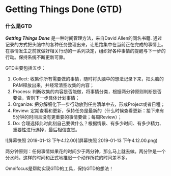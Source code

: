 #  Getting Things Done (GTD)

### 什么是GTD

***Getting Things Done*** 是一种时间管理方法，来自David Allen的同名书籍.  通过记录的方式把头脑中的各种任务整理出来，让思路集中在当前正在完成的事情上。在事情发生之前就做好相关行动的一系列决定，组织好各种事情的提醒与下一步的行动。保持系统不断更新可靠。

GTD主要包括五步：

1. Collect: 收集你所有需要做的事情，随时将头脑中的想法记录下来，把头脑的RAM释放出来，并经常清空收集的内容；
2. Process: 判断收集的内容是否能做，将事情分类，根据两分钟原则判断是否要做，否则下一步具体计划事情；
3. Organize: 把分解细化下一步行动放到任务清单中去，形成Project或者日程；
4. Review: 定期查看和更新，保持任务是最新的（什么时候查看更新：接下来有5分钟的时间且没有更重要的事情要做；每周Review）；
5. Do: 合理选择此时此刻自己要做什么？根据情景、有多少时间、有多少精力、重要性进行选择，最后相信直觉。

![屏幕快照 2019-01-13 下午4.12.00](屏幕快照 2019-01-13 下午4.12.00.png)

两分钟原则：任何事情如果花的时间少于两分钟，那么马上就去做。两分钟是一个分水岭，这样的时间和正式地推迟一个动作所花的时间差不多。



Omnifocus是帮助实现GTD的工具，保持GTD的想法！

